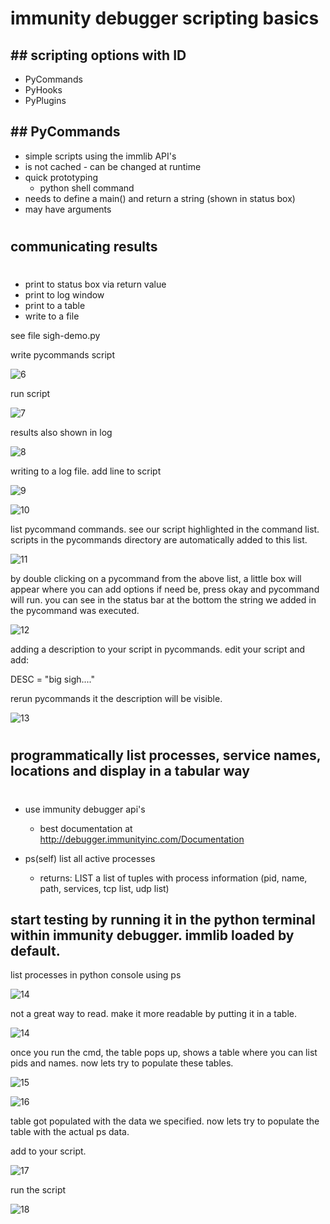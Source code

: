 # immunity debugger scripting basics


## ## scripting options with ID ##

* PyCommands
* PyHooks
* PyPlugins


## ## PyCommands ##

* simple scripts using the immlib API's
* is not cached - can be changed at runtime
* quick prototyping 
  * python shell command
* needs to define a main() and return a string (shown in status box)
* may have arguments


#
## communicating results
#

* print to status box via return value
* print to log window
* print to a table
* write to a file

see file sigh-demo.py

write pycommands script

![6](images/6.PNG)


run script

![7](images/7.PNG)


results also shown in log

![8](images/8.PNG)


writing to a log file. add line to script

![9](images/9.PNG)


![10](images/10.PNG)


list pycommand commands. see our script highlighted in the command list. scripts in the pycommands directory are automatically added to this list.

![11](images/11.PNG)


by double clicking on a pycommand from the above list, a little box will appear where you can add options if need be, press okay and pycommand will run. you can see in the status bar at the bottom the string we added in the pycommand was executed.

![12](images/12.PNG)


adding a description to your script in pycommands. edit your script and add:

DESC = "big sigh...."

rerun pycommands it the description will be visible.

![13](images/13.PNG)



#
## programmatically list processes, service names, locations and display in a tabular way
#

* use immunity debugger api's
  * best documentation at http://debugger.immunityinc.com/Documentation

*  ps(self)
     list all active processes
   * returns: LIST
       a list of tuples with process information (pid, name, path, services, tcp list, udp list)


## start testing by running it in the python terminal within immunity debugger. immlib loaded by default.

list processes in python console using ps

![14](images/14.PNG)


not a great way to read. make it more readable by putting it in a table.

![14](images/14.PNG)

once you run the cmd, the table pops up, shows a table where you can list pids and names. now lets try to populate these tables.

![15](images/15.PNG)

![16](images/16.PNG)

table got populated with the data we specified. now lets try to populate the table with the actual ps data.

add to your script.

![17](images/17.PNG)

run the script

![18](images/18.PNG)




















